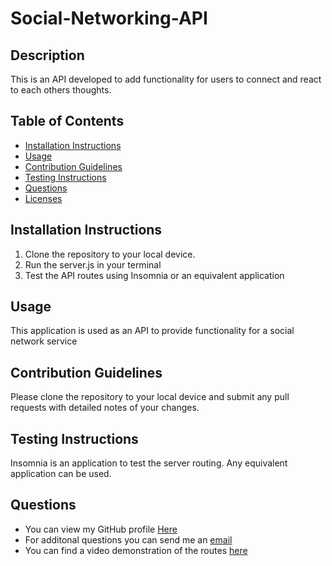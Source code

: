 # Social-Networking-API 
## Description

This is an API developed to add functionality for users to connect and react to each others thoughts.

## Table of Contents

  * [Installation Instructions](#installation-instructions)
  * [Usage](#usage)
  * [Contribution Guidelines](#contribution-guidelines)
  * [Testing Instructions](#testing-instructions)
  * [Questions](#questions)
  * [Licenses](#licenses)

## Installation Instructions

1. Clone the repository to your local device. 
2. Run the server.js in your terminal 
3. Test the API routes using Insomnia or an equivalent application

## Usage

This application is used as an API to provide functionality for a social network service

## Contribution Guidelines

Please clone the repository to your local device and submit any pull requests with detailed notes of your changes.

## Testing Instructions

Insomnia is an application to test the server routing. Any equivalent application can be used.

## Questions

  * You can view my GitHub profile [Here](https://github.com/lucasz10)
  * For additonal questions you can send me an [email](mailto:lucas.zach10@gmail.com)
  * You can find a video demonstration of the routes [here](https://youtu.be/oJZ_kB8EuUE)

